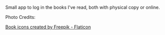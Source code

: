 Small app to log in the books I've read, both with physical copy or online.

Photo Credits:

<a href="https://www.flaticon.com/free-icons/book" title="book icons">Book icons created by Freepik - Flaticon</a>